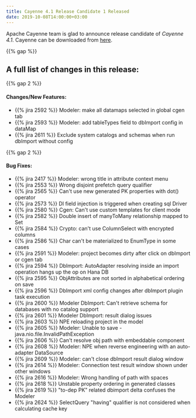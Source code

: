 ```yaml
---
title: Cayenne 4.1 Release Candidate 1 Released
date: 2019-10-08T14:00:00+03:00
--- 
```


Apache Cayenne team is glad to announce release candidate of _Cayenne 4.1_. 
Cayenne can be downloaded from [here](/download.html).

{{% gap %}}
<h2 class="text-center">A full list of changes in this release:</h2>
{{% gap 2 %}}

#### Changes/New Features:

- {{% jira 2592 %}} Modeler: make all datamaps selected in global cgen tab
- {{% jira 2593 %}} Modeler: add tableTypes field to dbImport config in dataMap
- {{% jira 2611 %}} Exclude system catalogs and schemas when run dbImport without config

{{% gap 2 %}}

#### Bug Fixes:

- {{% jira 2417 %}} Modeler: wrong title in attribute context menu
- {{% jira 2553 %}} Wrong disjoint prefetch query qualifier
- {{% jira 2565 %}} Can't use new generated PK properties with dot() operator
- {{% jira 2573 %}} DI field injection is triggered when creating sql Driver
- {{% jira 2580 %}} Cgen: Can't use custom templates for client mode
- {{% jira 2582 %}} Double insert of manyToMany relationship mapped to Set
- {{% jira 2584 %}} Crypto: can't use ColumnSelect with encrypted columns
- {{% jira 2586 %}} Char can't be materialized to EnumType in some cases
- {{% jira 2591 %}} Modeler: project becomes dirty after click on dbImport or cgen tab
- {{% jira 2594 %}} DbImport: AutoAdapter resolving inside an import operation hangs up the op on Hana DB
- {{% jira 2595 %}} ObjAttributes are not sorted in alphabetical ordering on save
- {{% jira 2596 %}} DbImport xml config changes after dbImport plugin task execution
- {{% jira 2600 %}} Modeler DbImport: Can't retrieve schema for databases with no catalog support
- {{% jira 2601 %}} Modeler DbImport: result dialog issues
- {{% jira 2603 %}} NPE reloading project in the model
- {{% jira 2605 %}} Modeler: Unable to save - java.nio.file.InvalidPathException
- {{% jira 2606 %}} Can't resolve obj path with embeddable component
- {{% jira 2608 %}} Modeler: NPE when reverse engineering with an auto-adapter DataSource
- {{% jira 2609 %}} Modeler: can't close dbImport result dialog window
- {{% jira 2614 %}} Modeler: Connection test result window shown under other windows
- {{% jira 2616 %}} Modeler: Wrong handling of path with spaces
- {{% jira 2618 %}} Unstable property ordering in generated classes
- {{% jira 2619 %}} "to-dep PK" related dbimport delta confuses the Modeler
- {{% jira 2624 %}} SelectQuery "having" qualifier is not considered when calculating cache key
